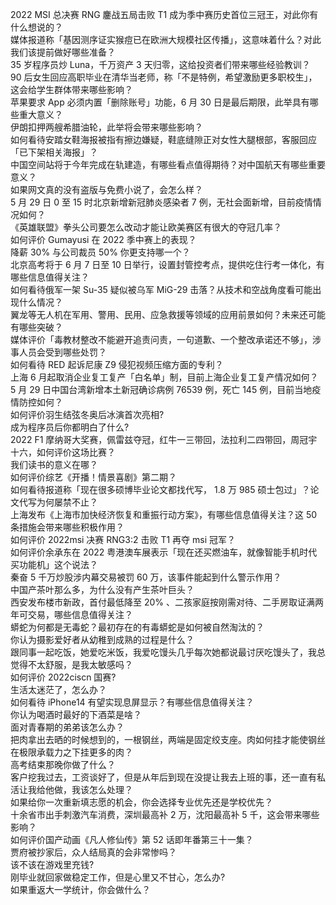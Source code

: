 2022 MSI 总决赛 RNG 鏖战五局击败 T1 成为季中赛历史首位三冠王，对此你有什么想说的？  
媒体报道称「基因测序证实猴痘已在欧洲大规模社区传播」，这意味着什么？对此我们该提前做好哪些准备？  
35 岁程序员炒 Luna，千万资产 3 天归零，这给投资者们带来哪些经验教训？  
90 后女生回应高职毕业在清华当老师，称「不是特例，希望激励更多职校生」，这会给学生群体带来哪些影响？  
苹果要求 App 必须内置「删除账号」功能，6 月 30 日是最后期限，此举具有哪些重大意义？  
伊朗扣押两艘希腊油轮，此举将会带来哪些影响？  
如何看待安踏女鞋海报被指有擦边嫌疑，鞋底缝隙正对女性大腿根部，客服回应「已下架相关海报」？  
中国空间站将于今年完成在轨建造，有哪些看点值得期待？对中国航天有哪些重要意义？  
如果网文真的没有盗版与免费小说了，会怎么样？  
5 月 29 日 0 至 15 时北京新增新冠肺炎感染者 7 例，无社会面新增，目前疫情情况如何？  
《英雄联盟》拳头公司要怎么改动才能让欧美赛区有很大的夺冠几率？  
如何评价 Gumayusi 在 2022 季中赛上的表现？  
降薪 30% 与公司裁员 50% 你更支持哪一个？  
北京高考将于 6 月 7 日至 10 日举行，设置封管控考点，提供吃住行考一体化，有哪些信息值得关注？  
如何看待俄军一架 Su-35 疑似被乌军 MiG-29 击落？从技术和空战角度看可能出现什么情况？  
翼龙等无人机在军用、警用、民用、应急救援等领域的应用前景如何？未来还可能有哪些突破？  
媒体评价「毒教材整改不能避开追责问责，一句道歉、一个整改承诺还不够」，涉事人员会受到哪些处罚？  
如何看待 RED 起诉尼康 Z9 侵犯视频压缩方面的专利？  
上海 6 月起取消企业复工复产「白名单」制，目前上海企业复工复产情况如何？  
5 月 29 日中国台湾新增本土新冠确诊病例 76539 例，死亡 145 例，目前当地疫情防控如何？  
如何评价羽生结弦冬奥后冰演首次亮相?  
成为程序员后你都明白了什么?  
2022 F1 摩纳哥大奖赛，佩雷兹夺冠，红牛一三带回，法拉利二四带回，周冠宇十六，如何评价这场比赛？  
我们读书的意义在哪？  
如何评价综艺《开播！情景喜剧》第二期？  
如何看待报道称「现在很多硕博毕业论文都找代写， 1.8 万 985 硕士包过」？论文代写为何屡禁不止？  
上海发布《上海市加快经济恢复和重振行动方案》，有哪些信息值得关注？这 50 条措施会带来哪些积极作用？  
如何评价 2022msi 决赛 RNG3:2 击败 T1 再夺 msi 冠军？  
如何评价余承东在 2022 粤港澳车展表示「现在还买燃油车，就像智能手机时代买功能机」这个说法？  
秦奋 5 千万炒股涉内幕交易被罚 60 万，该事件能起到什么警示作用？  
中国产茶叶那么多，为什么没有产生茶叶巨头？  
西安发布楼市新政，首付最低降至 20% 、二孩家庭按刚需对待、二手房取证满两年可交易，哪些信息值得关注？  
蟒蛇为何都是无毒蛇？最初存在的有毒蟒蛇是如何被自然淘汰的？  
你认为摄影爱好者从幼稚到成熟的过程是什么？  
跟同事一起吃饭，她爱吃米饭，我爱吃馒头几乎每次她都说最讨厌吃馒头了，我总觉得不太舒服，是我太敏感吗？  
如何评价 2022ciscn 国赛?  
生活太迷茫了，怎么办？  
如何看待 iPhone14 有望实现息屏显示？有哪些信息值得关注？  
你认为喝酒时最好的下酒菜是啥？  
面对青春期的弟弟该怎么办？  
把肉拿出去晒的时候想到的，一根钢丝，两端是固定绞支座。肉如何挂才能使钢丝在极限承载力之下挂更多的肉？  
高考结束那晚你做了什么？  
客户挖我过去，工资谈好了，但是从年后到现在没提让我去上班的事，还一直有私活让我给他做，我该怎么处理？  
如果给你一次重新填志愿的机会，你会选择专业优先还是学校优先？  
十余省市出手刺激汽车消费，深圳最高补 2 万，沈阳最高补 5 千，这会带来哪些影响？  
如何评价国产动画《凡人修仙传》第 52 话即年番第三十一集？  
贾府被抄家后，众人结局真的会非常惨吗？  
该不该在游戏里充钱?  
刚毕业就回家做稳定工作，但是心里又不甘心，怎么办?  
如果重返大一学统计，你会做什么？  
